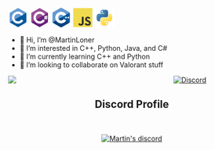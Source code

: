 <p align="left">
<img src="https://raw.githubusercontent.com/devicons/devicon/master/icons/c/c-original.svg" alt="c" width="40" height="40"/>
<img src="https://raw.githubusercontent.com/devicons/devicon/master/icons/csharp/csharp-original.svg" alt="csharp" width="40" height="40"/>
<img src="https://raw.githubusercontent.com/devicons/devicon/master/icons/cplusplus/cplusplus-original.svg" alt="cplusplus" width="40" height="40"/>
<img src="https://raw.githubusercontent.com/devicons/devicon/master/icons/javascript/javascript-original.svg" alt="javascript" width="40" height="40"/>
<img src="https://raw.githubusercontent.com/devicons/devicon/master/icons/python/python-original.svg" alt="python" width="40" height="40"/>
</p>

- 👋 Hi, I’m @MartinLoner
- 👀 I’m interested in C++, Python, Java, and C#
- 🌱 I’m currently learning C++ and Python
- 💞️ I’m looking to collaborate on Valorant stuff

<!---
MartinLoner/MartinLoner is a ✨ special ✨ repository because its `README.md` (this file) appears on your GitHub profile.
You can click the Preview link to take a look at your changes.
--->

<img align="left" width="47%" src="https://github-readme-stats.vercel.app/api?username=MartinLoner&show_icons=true&theme=radical" />

<p align="center">
    <a href="https://discord.com/users/811840938724163584">
   <img alt="Discord" src="https://img.shields.io/badge/Discord-MartinLoner%230001-7289DA?style=for-the-badge&logo=discord&logoColor=7289DA&logoWidth=10&labelColor=000'"></a>

<h2 align="center">Discord Profile</h2><br>
  <p align="center">
    <a href="https://discord.io/NotOgata">
        <img title="Martin's discord server" alt="Martin's discord" src="https://discord.c99.nl/widget/theme-4/811840938724163584.png"/>
    </a>
</p>

</p>
